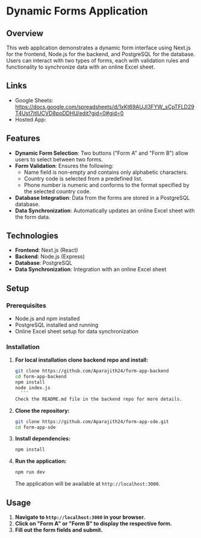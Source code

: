 # Dynamic Forms Application

## Overview

This web application demonstrates a dynamic form interface using Next.js for the frontend, Node.js for the backend, and PostgreSQL for the database. Users can interact with two types of forms, each with validation rules and functionality to synchronize data with an online Excel sheet.

## Links

- Google Sheets: https://docs.google.com/spreadsheets/d/1xKt69AUJI3FYW_sCpTFLD29T4Ust7itlUCVD8poDDHU/edit?gid=0#gid=0
- Hosted App:

## Features

- **Dynamic Form Selection**: Two buttons ("Form A" and "Form B") allow users to select between two forms.
- **Form Validation**: Ensures the following:
  - Name field is non-empty and contains only alphabetic characters.
  - Country code is selected from a predefined list.
  - Phone number is numeric and conforms to the format specified by the selected country code.
- **Database Integration**: Data from the forms are stored in a PostgreSQL database.
- **Data Synchronization**: Automatically updates an online Excel sheet with the form data.

## Technologies

- **Frontend**: Next.js (React)
- **Backend**: Node.js (Express)
- **Database**: PostgreSQL
- **Data Synchronization**: Integration with an online Excel sheet

## Setup

### Prerequisites

- Node.js and npm installed
- PostgreSQL installed and running
- Online Excel sheet setup for data synchronization

### Installation

1. **For local installation clone backend repo and install:**

      ```bash
      git clone https://github.com/Aparajith24/form-app-backend
      cd form-app-backend
      npm install
      node index.js
        ```
    Check the README.md file in the backend repo for more details.

2. **Clone the repository:**

    ```bash
    git clone https://github.com/Aparajith24/form-app-sde.git
    cd form-app-sde
    ```

3. **Install dependencies:**

    ```bash
    npm install
    ```

4. **Run the application:**

    ```bash
    npm run dev
    ```

    The application will be available at `http://localhost:3000`.

## Usage

1. **Navigate to `http://localhost:3000` in your browser.**
2. **Click on "Form A" or "Form B" to display the respective form.**
3. **Fill out the form fields and submit.**
